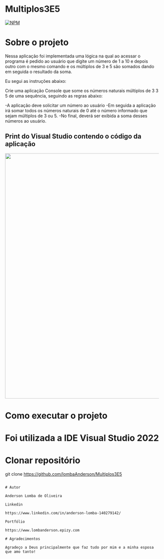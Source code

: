# Multiplos3E5

[![NPM](https://img.shields.io/npm/l/react)](https://github.com/LombaAnderson/Multiplos3E5/blob/main/LICENSE)


# Sobre o projeto
Nessa aplicação foi implementada uma lógica na qual ao acessar o programa é pedido ao usuário que digite um número de 1 a 10 e depois outro 
com o mesmo comando e os múltiplos de 3 e 5 são somados dando em seguida o resultado da soma.

Eu segui as instruções abaixo:

Crie uma aplicação Console que some os números naturais múltiplos de 3 3 5 de uma sequência, seguindo as regras abaixo:

-A aplicação deve solicitar um número ao usuário
-Em seguida a aplicação irá somar todos os números naturais de 0 até o número informado que sejam múltiplos de 3 ou 5.
-No final, deverá ser exibida a soma desses números ao usuário. 


## Print do Visual Studio contendo o código da aplicação
<div align="center">
<img src="https://user-images.githubusercontent.com/60937513/185455790-d323a522-d985-47a4-a714-cc391d2090ca.png" width="800" />
</div>


# Como executar o projeto

# Foi utilizada a IDE Visual Studio 2022

# Clonar repositório
git clone https://github.com/lombaAnderson/Multiplos3E5

```

# Autor

Anderson Lomba de Oliveira

Linkedin

https://www.linkedin.com/in/anderson-lomba-140279142/

Portfólio

https://www.lombanderson.epizy.com

# Agradecimentos

Agradeço a Deus principalmente que faz tudo por mim e a minha esposa que amo tanto!
